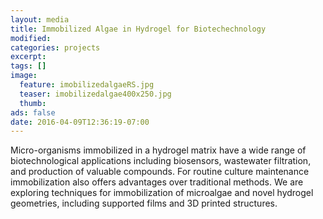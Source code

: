 ```yaml
---
layout: media
title: Immobilized Algae in Hydrogel for Biotechechnology
modified:
categories: projects
excerpt:
tags: []
image:
  feature: imobilizedalgaeRS.jpg
  teaser: imobilizedalgae400x250.jpg
  thumb:
ads: false
date: 2016-04-09T12:36:19-07:00
---
```

Micro-organisms immobilized in a hydrogel matrix have a wide range of biotechnological applications including biosensors, wastewater filtration, and production of valuable compounds. For routine culture maintenance immobilization also offers advantages over traditional methods. We are exploring techniques for immobilization of microalgae and novel hydrogel geometries, including supported films and 3D printed structures.
